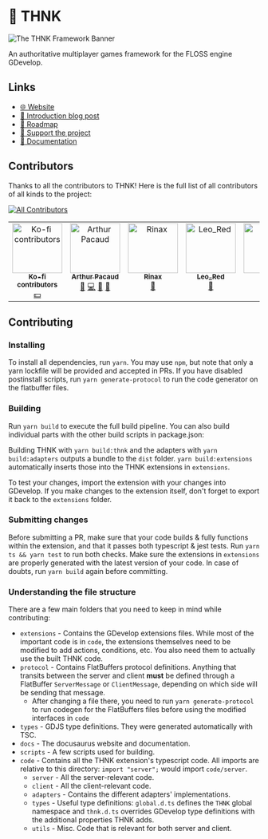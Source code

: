 # 🤔 THNK

![The THNK Framework Banner](./banner.png "He do be thonkin")

An authoritative multiplayer games framework for the FLOSS engine GDevelop.

## Links

- [🌐 Website](https://thnk.cloud/)
- [📰 Introduction blog post](https://bit.ly/thnk-introduction)
- [📅 Roadmap](https://bit.ly/thnk-roadmap)
- [💖 Support the project](https://ko-fi.com/arthuro555)
- [📄 Documentation](https://thnk.cloud/docs/getting-started/)

## Contributors

Thanks to all the contributors to THNK! Here is the full list of all contributors of all kinds to the project:

<!-- ALL-CONTRIBUTORS-BADGE:START - Do not remove or modify this section -->
[![All Contributors](https://img.shields.io/badge/all_contributors-5-orange.svg?style=flat-square)](#contributors-)
<!-- ALL-CONTRIBUTORS-BADGE:END -->

<!-- ALL-CONTRIBUTORS-LIST:START - Do not remove or modify this section -->
<!-- prettier-ignore-start -->
<!-- markdownlint-disable -->
<table>
  <tbody>
    <tr>
      <td align="center" valign="top" width="14.28%"><a href="https://ko-fi.com/arthuro555"><img src="https://storage.ko-fi.com/cdn/brandasset/kofi_s_logo_nolabel.png?s=100" width="100px;" alt="Ko-fi contributors"/><br /><sub><b>Ko-fi contributors</b></sub></a><br /><a href="#financial" title="Financial">💵</a></td>
      <td align="center" valign="top" width="14.28%"><a href="https://github.com/arthuro555"><img src="https://avatars.githubusercontent.com/u/19349038?v=4?s=100" width="100px;" alt="Arthur Pacaud"/><br /><sub><b>Arthur Pacaud</b></sub></a><br /><a href="#maintenance-arthuro555" title="Maintenance">🚧</a> <a href="https://github.com/arthuro555/THNK/commits?author=arthuro555" title="Code">💻</a> <a href="https://github.com/arthuro555/THNK/commits?author=arthuro555" title="Documentation">📖</a> <a href="#blog-arthuro555" title="Blogposts">📝</a></td>
      <td align="center" valign="top" width="14.28%"><a href="https://github.com/MyNameIsRinax"><img src="https://avatars.githubusercontent.com/u/40387061?v=4?s=100" width="100px;" alt="Rinax"/><br /><sub><b>Rinax</b></sub></a><br /><a href="https://github.com/arthuro555/THNK/issues?q=author%3AMyNameIsRinax" title="Bug reports">🐛</a></td>
      <td align="center" valign="top" width="14.28%"><a href="https://github.com/Midhil457"><img src="https://avatars.githubusercontent.com/u/73597906?v=4?s=100" width="100px;" alt="Leo_Red"/><br /><sub><b>Leo_Red</b></sub></a><br /><a href="#design-Midhil457" title="Design">🎨</a></td>
      <td align="center" valign="top" width="14.28%"><a href="https://github.com/Entr0py404"><img src="https://avatars.githubusercontent.com/u/75917656?v=4?s=100" width="100px;" alt="Tim"/><br /><sub><b>Tim</b></sub></a><br /><a href="https://github.com/arthuro555/THNK/commits?author=Entr0py404" title="Documentation">📖</a></td>
    </tr>
  </tbody>
</table>

<!-- markdownlint-restore -->
<!-- prettier-ignore-end -->

<!-- ALL-CONTRIBUTORS-LIST:END -->

## Contributing

### Installing

To install all dependencies, run `yarn`. You may use `npm`, but note that only a yarn lockfile will be provided and accepted in PRs.
If you have disabled postinstall scripts, run `yarn generate-protocol` to run the code generator on the flatbuffer files.

### Building

Run `yarn build` to execute the full build pipeline. You can also build individual parts with the other build scripts in package.json:

Building THNK with `yarn build:thnk` and the adapters with `yarn build:adapters` outputs a bundle to the `dist` folder. `yarn build:extensions` automatically inserts those into the THNK extensions in `extensions`.

To test your changes, import the extension with your changes into GDevelop. If you make changes to the extension itself, don't forget to export it back to the `extensions` folder.

### Submitting changes

Before submitting a PR, make sure that your code builds & fully functions within the extension, and that it passes both typescript & jest tests.
Run `yarn ts && yarn test` to run both checks.
Make sure the extensions in `extensions` are properly generated with the latest version of your code. In case of doubts, run `yarn build` again before committing.

### Understanding the file structure

There are a few main folders that you need to keep in mind while contributing:

- `extensions` - Contains the GDevelop extensions files. While most of the important code is in `code`, the extensions themselves need to be modified to add actions, conditions, etc. You also need them to actually use the built THNK code.
- `protocol` - Contains FlatBuffers protocol definitions. Anything that transits between the server and client **must** be defined through a FlatBuffer `ServerMessage` or `ClientMessage`, depending on which side will be sending that message.
  - After changing a file there, you need to run `yarn generate-protocol` to run codegen for the FlatBuffers files before using the modified interfaces in `code`
- `types` - GDJS type definitions. They were generated automatically with TSC.
- `docs` - The docusaurus website and documentation.
- `scripts` - A few scripts used for building.
- `code` - Contains all the THNK extension's typescript code. All imports are relative to this directory: `import "server";` would import `code/server`.
  - `server` - All the server-relevant code.
  - `client` - All the client-relevant code.
  - `adapters` - Contains the different adapters' implementations.
  - `types` - Useful type definitions: `global.d.ts` defines the `THNK` global namespace and `thnk.d.ts` overrides GDevelop type definitions with the additional properties THNK adds.
  - `utils` - Misc. Code that is relevant for both server and client.

